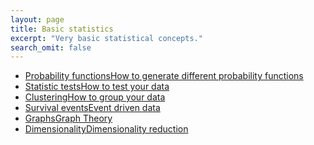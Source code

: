 ```yaml
---
layout: page
title: Basic statistics  
excerpt: "Very basic statistical concepts."
search_omit: false
---
```


<ul class="post-list">
  <li><article><a href="probs/index.html">Probability functions<span class="excerpt">How to generate different probability functions</span></a></article></li>
  <li><article><a href="tests/index.html">Statistic tests<span class="excerpt">How to test your data</span></a></article></li>
  <li><article><a href="cluster/index.html">Clustering<span class="excerpt">How to group your data</span></a></article></li>
  <li><article><a href="survival/index.html">Survival events<span class="excerpt">Event driven data</span></a></article></li>
  <li><article><a href="graph/index.html">Graphs<span class="excerpt">Graph Theory</span></a></article></li>
  <li><article><a href="dimensionality/index.html">Dimensionality<span class="excerpt">Dimensionality reduction</span></a></article></li>
</ul>

